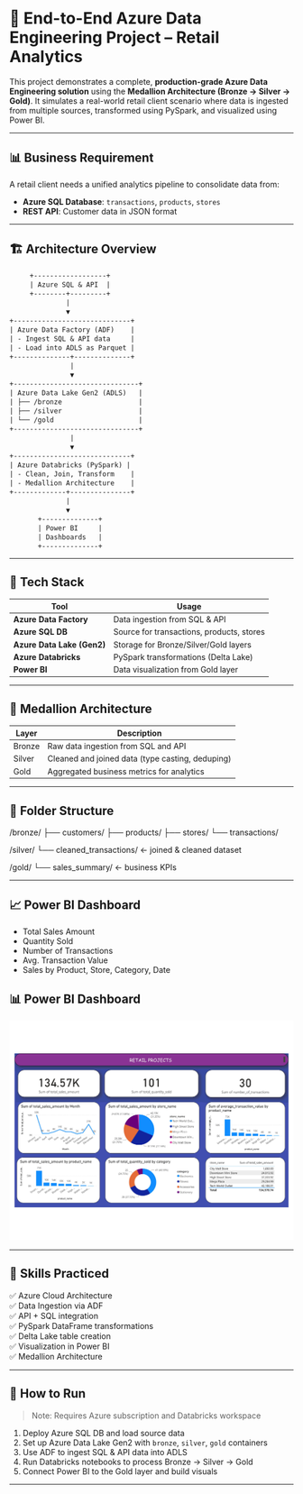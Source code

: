 # 🔷 End-to-End Azure Data Engineering Project – Retail Analytics

This project demonstrates a complete, **production-grade Azure Data Engineering solution** using the **Medallion Architecture (Bronze → Silver → Gold)**. It simulates a real-world retail client scenario where data is ingested from multiple sources, transformed using PySpark, and visualized using Power BI.

---

## 📊 Business Requirement

A retail client needs a unified analytics pipeline to consolidate data from:
- **Azure SQL Database**: `transactions`, `products`, `stores`
- **REST API**: Customer data in JSON format

---

## 🏗️ Architecture Overview

         +------------------+
         | Azure SQL & API  |
         +--------+---------+
                  |
                  ▼
    +-----------------------------+
    | Azure Data Factory (ADF)    |
    | - Ingest SQL & API data     |
    | - Load into ADLS as Parquet |
    +--------------+--------------+
                   |
                   ▼
    +-------------------------------+
    | Azure Data Lake Gen2 (ADLS)   |
    | ├── /bronze                   |
    | ├── /silver                   |
    | └── /gold                     |
    +-------------------------------+
                   |
                   ▼
    +-----------------------------+
    | Azure Databricks (PySpark) |
    | - Clean, Join, Transform    |
    | - Medallion Architecture    |
    +-------------+---------------+
                  |
                  ▼
           +--------------+
           | Power BI     |
           | Dashboards   |
           +--------------+

---

## 🧰 Tech Stack

| Tool               | Usage                                 |
|--------------------|----------------------------------------|
| **Azure Data Factory** | Data ingestion from SQL & API       |
| **Azure SQL DB**       | Source for transactions, products, stores |
| **Azure Data Lake (Gen2)** | Storage for Bronze/Silver/Gold layers |
| **Azure Databricks**   | PySpark transformations (Delta Lake) |
| **Power BI**           | Data visualization from Gold layer   |

---

## 🧱 Medallion Architecture

| Layer   | Description                                      |
|---------|--------------------------------------------------|
| Bronze  | Raw data ingestion from SQL and API              |
| Silver  | Cleaned and joined data (type casting, deduping) |
| Gold    | Aggregated business metrics for analytics        |

---

## 📁 Folder Structure

/bronze/
├── customers/
├── products/
├── stores/
└── transactions/

/silver/
└── cleaned_transactions/ ← joined & cleaned dataset

/gold/
└── sales_summary/ ← business KPIs


---

## 📈 Power BI Dashboard

- Total Sales Amount
- Quantity Sold
- Number of Transactions
- Avg. Transaction Value
- Sales by Product, Store, Category, Date


## 📊 Power BI Dashboard


![Power BI Dashboard](https://raw.githubusercontent.com/alicorduk/DataEngineer/main/PowerBI-%20Dashboard.jpg)


---

## 🧠 Skills Practiced

✅ Azure Cloud Architecture  
✅ Data Ingestion via ADF  
✅ API + SQL integration  
✅ PySpark DataFrame transformations  
✅ Delta Lake table creation  
✅ Visualization in Power BI  
✅ Medallion Architecture  

---

## 🚀 How to Run

> Note: Requires Azure subscription and Databricks workspace

1. Deploy Azure SQL DB and load source data  
2. Set up Azure Data Lake Gen2 with `bronze`, `silver`, `gold` containers  
3. Use ADF to ingest SQL & API data into ADLS  
4. Run Databricks notebooks to process Bronze → Silver → Gold  
5. Connect Power BI to the Gold layer and build visuals

---

